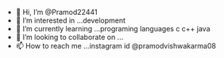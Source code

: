 - 👋 Hi, I’m @Pramod22441
- 👀 I’m interested in ...development 
- 🌱 I’m currently learning ...programing languages c c++ java 
- 💞️ I’m looking to collaborate on ...
- 📫 How to reach me ...instagram id @pramodvishwakarma08

<!---
Pramod22441/Pramod22441 is a ✨ special ✨ repository because its `README.md` (this file) appears on your GitHub profile.
You can click the Preview link to take a look at your changes.
--->
